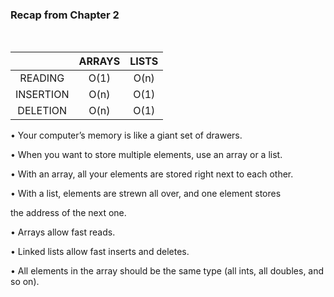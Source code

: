 <h3>Recap from Chapter 2</h3><br>

|     |   ARRAYS   | LISTS |      
|:---:|:----------:|:--------:|
|  READING    |  O(1)   | O(n)|
|  INSERTION  |  O(n)   | O(1)|
|  DELETION   |  O(n)   | O(1)|

• Your computer’s memory is like a giant set of drawers.<br>

• When you want to store multiple elements, use an array or a list.<br>

• With an array, all your elements are stored right next to each other.<br>

• With a list, elements are strewn all over, and one element stores<br>

the address of the next one.<br>

• Arrays allow fast reads.<br>

• Linked lists allow fast inserts and deletes.<br>

• All elements in the array should be the same type (all ints, all doubles, and so on).
